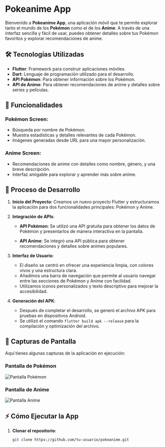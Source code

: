 # Pokeanime App

Bienvenido a **Pokeanime App**, una aplicación móvil que te permite explorar tanto el mundo de los **Pokémon** como el de los **Anime**. A través de una interfaz sencilla y fácil de usar, puedes obtener detalles sobre tus Pokémon favoritos y explorar recomendaciones de anime.

## 🛠️ Tecnologías Utilizadas

- **Flutter**: Framework para construir aplicaciones móviles.
- **Dart**: Lenguaje de programación utilizado para el desarrollo.
- **API Pokémon**: Para obtener información sobre los Pokémon.
- **API de Anime**: Para obtener recomendaciones de anime y detalles sobre series y películas.

## 📱 Funcionalidades

### Pokémon Screen:
- Búsqueda por nombre de Pokémon.
- Muestra estadísticas y detalles relevantes de cada Pokémon.
- Imágenes generadas desde URL para una mayor personalización.

### Anime Screen:
- Recomendaciones de anime con detalles como nombre, género, y una breve descripción.
- Interfaz amigable para explorar y aprender más sobre anime.

## 🚀 Proceso de Desarrollo

1. **Inicio del Proyecto**: Creamos un nuevo proyecto Flutter y estructuramos la aplicación para dos funcionalidades principales: Pokémon y Anime.
2. **Integración de APIs**:
   - **API Pokémon**: Se utilizó una API gratuita para obtener los datos de Pokémon y presentarlos de manera interactiva en la pantalla.
   
   - **API Anime**: Se integró una API pública para obtener recomendaciones y detalles sobre animes populares.
3. **Interfaz de Usuario**:
   - El diseño se centró en ofrecer una experiencia limpia, con colores vivos y una estructura clara.
   - Añadimos una barra de navegación que permite al usuario navegar entre las secciones de Pokémon y Anime con facilidad.
   - Utilizamos iconos personalizados y texto descriptivo para mejorar la accesibilidad.

4. **Generación del APK**:
   - Después de completar el desarrollo, se generó el archivo APK para pruebas en dispositivos Android.
   - Se utilizó el comando `flutter build apk --release` para la compilación y optimización del archivo.

## 📸 Capturas de Pantalla

Aquí tienes algunas capturas de la aplicación en ejecución:

### Pantalla de Pokémon
![Pantalla Pokémon](ruta-a-la-imagen/pokemon_screen.png)

### Pantalla de Anime
![Pantalla Anime](ruta-a-la-imagen/anime_screen.png)

## ⚡ Cómo Ejecutar la App

1. **Clonar el repositorio**:
   ```bash
   git clone https://github.com/tu-usuario/pokeanime.git
